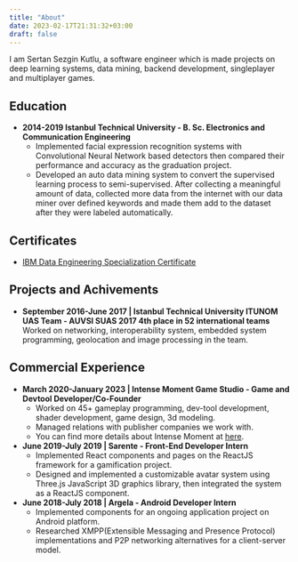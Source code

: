 ```yaml
---
title: "About"
date: 2023-02-17T21:31:32+03:00
draft: false
---
```


I am Sertan Sezgin Kutlu, a software engineer which is made projects on deep learning systems, data mining, backend development, singleplayer and multiplayer games.

## Education

* **2014-2019 Istanbul Technical University - B. Sc. Electronics and Communication Engineering** 
    * Implemented facial expression recognition systems with Convolutional Neural Network based detectors then compared their performance and accuracy as the graduation project.
    * Developed an auto data mining system to convert the supervised learning process to semi-supervised. After collecting a meaningful amount of data, collected more data from the internet with our data miner over defined keywords and made them add to the dataset after they were labeled automatically.

## Certificates

* [IBM Data Engineering Specialization Certificate](https://www.coursera.org/account/accomplishments/professional-cert/D7G8WJM49F9D)

## Projects and Achivements

* **September 2016-June 2017 | Istanbul Technical University ITUNOM UAS Team - AUVSI SUAS 2017 4th place in 52 international teams** \
    Worked on networking, interoperability system, embedded system programming, geolocation and image processing in the team.

## Commercial Experience
* **March 2020-January 2023 | Intense Moment Game Studio - Game and Devtool Developer/Co-Founder** 
    * Worked on 45+ gameplay programming, dev-tool development, shader development, game design, 3d modeling. 
    * Managed relations with publisher companies we work with. 
    * You can find more details about Intense Moment at [here](https://intensemoment.com). 
* **June 2019-July 2019 | Sarente - Front-End Developer Intern** 
    * Implemented React components and pages on the ReactJS framework for a gamification project. 
    * Designed and implemented a customizable avatar system using Three.js JavaScript 3D graphics library, then integrated the system as a ReactJS component.
* **June 2018-July 2018 | Argela - Android Developer Intern** 
    * Implemented components for an ongoing application project on Android platform.
    * Researched XMPP(Extensible Messaging and Presence Protocol) implementations and P2P networking alternatives for a client-server model.
